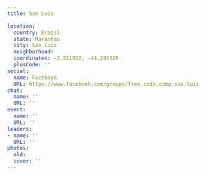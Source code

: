 ```yaml
---
title: Sao Luis

location:
  country: Brazil
  state: Maranhão
  city: Sao Luis
  neighborhood: 
  coordinates: -2.531922, -44.293328
  plusCode: ''
social:
  name: Facebook
  URL: https://www.facebook.com/groups/free.code.camp.sao.luis
chat:
  name: ''
  URL: ''
event:
  name: ''
  URL: ''
leaders:
- name: ''
  URL: ''
photos:
  old: 
  cover: ''
---
```

